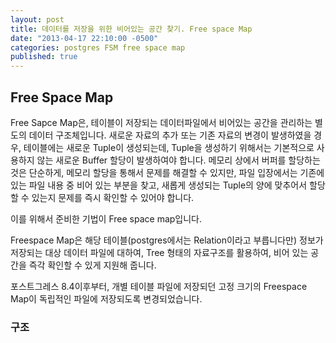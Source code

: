 ```yaml
---
layout: post
title: 데이터를 저장을 위한 비어있는 공간 찾기. Free space Map
date: "2013-04-17 22:10:00 -0500"
categories: postgres FSM free space map
published: true
---
```

## Free Space Map

Free Sapce Map은, 테이블이 저장되는 데이터파일에서 비어있는 공간을 관리하는 별도의 데이터 구조체입니다. 새로운 자료의 추가 또는 기존 자료의 변경이 발생하였을 경우, 테이블에는 새로운 Tuple이 생성되는데, Tuple을 생성하기 위해서는 기본적으로 사용하지 않는 새로운 Buffer 할당이 발생하여야 합니다. 메모리 상에서 버퍼를 할당하는 것은 단순하게, 메모리 할당을 통해서 문제를 해결할 수 있지만, 파일 입장에서는 기존에 있는 파일 내용 중 비어 있는 부분을 찾고, 새롭게 생성되는 Tuple의 양에 맞추어서 할당 할 수 있는지 문제를 즉시 확인할 수 있어야 합니다. 

이를 위해서 준비한 기법이 Free space map입니다. 

Freespace Map은 해당 테이블(postgres에서는 Relation이라고 부릅니다만) 정보가 저장되는 대상 데이터 파일에 대하여, Tree 형태의 자료구조를 활용하여, 비어 있는 공간을 즉각 확인할 수 있게 지원해 줍니다.

포스트그레스 8.4이후부터, 개별 테이블 파일에 저장되던 고정 크기의 Freespace Map이 독립적인 파일에 저장되도록 변경되었습니다.

### 구조



